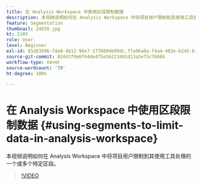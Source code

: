 ```yaml
---
title: 在 Analysis Workspace 中使用区段限制数据
description: 本视频说明如何在 Analysis Workspace 中将项目用户限制到其使用工具处理的一个或多个特定区段。
feature: Segmentation
thumbnail: 24038.jpg
kt: 2105
role: User
level: Beginner
exl-id: 01d83596-7de8-4b12-96e7-1770804b99dc,77a96a0a-f4a4-402e-b245-bfb83622a7e7
source-git-commit: 024d1f9e6f44de4f5e56213401d13a2e75c76b6b
workflow-type: tm+mt
source-wordcount: '70'
ht-degree: 100%

---
```


# 在 Analysis Workspace 中使用区段限制数据 {#using-segments-to-limit-data-in-analysis-workspace}

本视频说明如何在 Analysis Workspace 中将项目用户限制到其使用工具处理的一个或多个特定区段。

>[!VIDEO](https://video.tv.adobe.com/v/24038/?quality=12)
